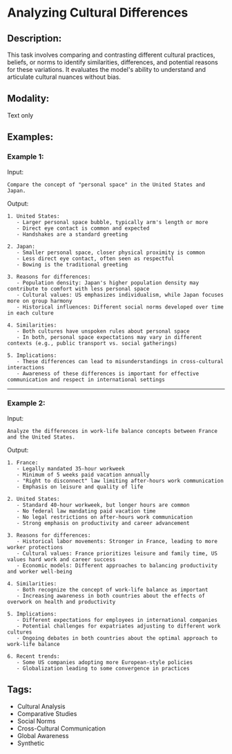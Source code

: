 # Analyzing Cultural Differences

## Description:
This task involves comparing and contrasting different cultural practices, beliefs, or norms to identify similarities, differences, and potential reasons for these variations. It evaluates the model's ability to understand and articulate cultural nuances without bias.

## Modality:
Text only

## Examples:

### Example 1:

Input:

```
Compare the concept of "personal space" in the United States and Japan.
```

Output:

```
1. United States:
   - Larger personal space bubble, typically arm's length or more
   - Direct eye contact is common and expected
   - Handshakes are a standard greeting

2. Japan:
   - Smaller personal space, closer physical proximity is common
   - Less direct eye contact, often seen as respectful
   - Bowing is the traditional greeting

3. Reasons for differences:
   - Population density: Japan's higher population density may contribute to comfort with less personal space
   - Cultural values: US emphasizes individualism, while Japan focuses more on group harmony
   - Historical influences: Different social norms developed over time in each culture

4. Similarities:
   - Both cultures have unspoken rules about personal space
   - In both, personal space expectations may vary in different contexts (e.g., public transport vs. social gatherings)

5. Implications:
   - These differences can lead to misunderstandings in cross-cultural interactions
   - Awareness of these differences is important for effective communication and respect in international settings
```

---

### Example 2:

Input:

```
Analyze the differences in work-life balance concepts between France and the United States.
```

Output:

```
1. France:
   - Legally mandated 35-hour workweek
   - Minimum of 5 weeks paid vacation annually
   - "Right to disconnect" law limiting after-hours work communication
   - Emphasis on leisure and quality of life

2. United States:
   - Standard 40-hour workweek, but longer hours are common
   - No federal law mandating paid vacation time
   - No legal restrictions on after-hours work communication
   - Strong emphasis on productivity and career advancement

3. Reasons for differences:
   - Historical labor movements: Stronger in France, leading to more worker protections
   - Cultural values: France prioritizes leisure and family time, US values hard work and career success
   - Economic models: Different approaches to balancing productivity and worker well-being

4. Similarities:
   - Both recognize the concept of work-life balance as important
   - Increasing awareness in both countries about the effects of overwork on health and productivity

5. Implications:
   - Different expectations for employees in international companies
   - Potential challenges for expatriates adjusting to different work cultures
   - Ongoing debates in both countries about the optimal approach to work-life balance

6. Recent trends:
   - Some US companies adopting more European-style policies
   - Globalization leading to some convergence in practices
```

## Tags:
- Cultural Analysis
- Comparative Studies
- Social Norms
- Cross-Cultural Communication
- Global Awareness
- Synthetic